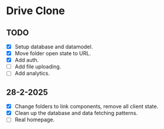 # Drive Clone

## TODO

- [x] Setup database and datamodel.
- [x] Move folder open state to URL.
- [x] Add auth.
- [ ] Add file uploading.
- [ ] Add analytics.

## 28-2-2025

- [x] Change folders to link components, remove all client state.
- [x] Clean up the database and data fetching patterns.
- [ ] Real homepage.
